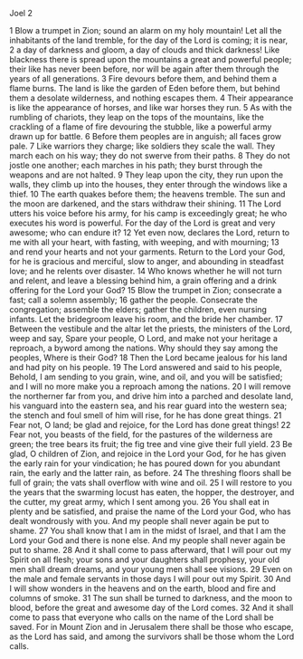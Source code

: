 Joel 2

1	Blow a trumpet in Zion; sound an alarm on my holy mountain! Let all the inhabitants of the land tremble, for the day of the Lord is coming; it is near,
2	a day of darkness and gloom, a day of clouds and thick darkness! Like blackness there is spread upon the mountains a great and powerful people; their like has never been before, nor will be again after them through the years of all generations.
3	Fire devours before them, and behind them a flame burns. The land is like the garden of Eden before them, but behind them a desolate wilderness, and nothing escapes them.
4	Their appearance is like the appearance of horses, and like war horses they run.
5	As with the rumbling of chariots, they leap on the tops of the mountains, like the crackling of a flame of fire devouring the stubble, like a powerful army drawn up for battle.
6	Before them peoples are in anguish; all faces grow pale.
7	Like warriors they charge; like soldiers they scale the wall. They march each on his way; they do not swerve from their paths.
8	They do not jostle one another; each marches in his path; they burst through the weapons and are not halted.
9	They leap upon the city, they run upon the walls, they climb up into the houses, they enter through the windows like a thief.
10	The earth quakes before them; the heavens tremble. The sun and the moon are darkened, and the stars withdraw their shining.
11	The Lord utters his voice before his army, for his camp is exceedingly great; he who executes his word is powerful. For the day of the Lord is great and very awesome; who can endure it?
12	Yet even now, declares the Lord, return to me with all your heart, with fasting, with weeping, and with mourning;
13	and rend your hearts and not your garments. Return to the Lord your God, for he is gracious and merciful, slow to anger, and abounding in steadfast love; and he relents over disaster.
14	Who knows whether he will not turn and relent, and leave a blessing behind him, a grain offering and a drink offering for the Lord your God?
15	Blow the trumpet in Zion; consecrate a fast; call a solemn assembly;
16	gather the people. Consecrate the congregation; assemble the elders; gather the children, even nursing infants. Let the bridegroom leave his room, and the bride her chamber.
17	Between the vestibule and the altar let the priests, the ministers of the Lord, weep and say, Spare your people, O Lord, and make not your heritage a reproach, a byword among the nations. Why should they say among the peoples, Where is their God?
18	Then the Lord became jealous for his land and had pity on his people.
19	The Lord answered and said to his people, Behold, I am sending to you grain, wine, and oil, and you will be satisfied; and I will no more make you a reproach among the nations.
20	I will remove the northerner far from you, and drive him into a parched and desolate land, his vanguard into the eastern sea, and his rear guard into the western sea; the stench and foul smell of him will rise, for he has done great things.
21	Fear not, O land; be glad and rejoice, for the Lord has done great things!
22	Fear not, you beasts of the field, for the pastures of the wilderness are green; the tree bears its fruit; the fig tree and vine give their full yield.
23	Be glad, O children of Zion, and rejoice in the Lord your God, for he has given the early rain for your vindication; he has poured down for you abundant rain, the early and the latter rain, as before.
24	The threshing floors shall be full of grain; the vats shall overflow with wine and oil.
25	I will restore to you the years that the swarming locust has eaten, the hopper, the destroyer, and the cutter, my great army, which I sent among you.
26	You shall eat in plenty and be satisfied, and praise the name of the Lord your God, who has dealt wondrously with you. And my people shall never again be put to shame.
27	You shall know that I am in the midst of Israel, and that I am the Lord your God and there is none else. And my people shall never again be put to shame.
28	And it shall come to pass afterward, that I will pour out my Spirit on all flesh; your sons and your daughters shall prophesy, your old men shall dream dreams, and your young men shall see visions.
29	Even on the male and female servants in those days I will pour out my Spirit.
30	And I will show wonders in the heavens and on the earth, blood and fire and columns of smoke.
31	The sun shall be turned to darkness, and the moon to blood, before the great and awesome day of the Lord comes.
32	And it shall come to pass that everyone who calls on the name of the Lord shall be saved. For in Mount Zion and in Jerusalem there shall be those who escape, as the Lord has said, and among the survivors shall be those whom the Lord calls.

